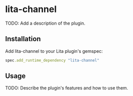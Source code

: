 # lita-channel

TODO: Add a description of the plugin.

## Installation

Add lita-channel to your Lita plugin's gemspec:

``` ruby
spec.add_runtime_dependency "lita-channel"
```

## Usage

TODO: Describe the plugin's features and how to use them.
